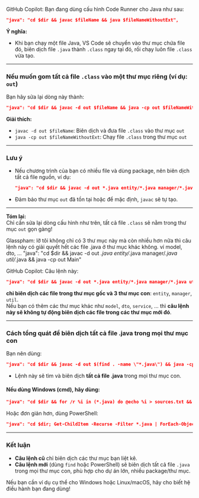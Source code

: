 GitHub Copilot: Bạn đang dùng cấu hình Code Runner cho Java như sau:
```json
"java": "cd $dir && javac $fileName && java $fileNameWithoutExt",
```
**Ý nghĩa:**  
- Khi bạn chạy một file Java, VS Code sẽ chuyển vào thư mục chứa file đó, biên dịch file `.java` thành `.class` ngay tại đó, rồi chạy luôn file `.class` vừa tạo.

---

### Nếu muốn gom tất cả file `.class` vào một thư mục riêng (ví dụ: `out`)
Bạn hãy sửa lại dòng này thành:
```json
"java": "cd $dir && javac -d out $fileName && java -cp out $fileNameWithoutExt"
```
**Giải thích:**
- `javac -d out $fileName`: Biên dịch và đưa file `.class` vào thư mục `out`
- `java -cp out $fileNameWithoutExt`: Chạy file `.class` trong thư mục `out`

---

### Lưu ý
- Nếu chương trình của bạn có nhiều file và dùng package, nên biên dịch tất cả file nguồn, ví dụ:
  ```json
  "java": "cd $dir && javac -d out *.java entity/*.java manager/*.java util/*.java && java -cp out Main"
  ```
- Đảm bảo thư mục `out` đã tồn tại hoặc để mặc định, `javac` sẽ tự tạo.

---

**Tóm lại:**  
Chỉ cần sửa lại dòng cấu hình như trên, tất cả file `.class` sẽ nằm trong thư mục `out` gọn gàng!

Glasspham: lỡ tôi không chỉ có 3 thư mục này mà còn nhiều hơn nữa thì câu lệnh này có giải quyết hết các file .java ở thư mục khác không. ví model, dto, ...
"java": "cd $dir && javac -d out *.java entity/*.java manager/*.java util/*.java && java -cp out Main"

GitHub Copilot: Câu lệnh này:
```json
"java": "cd $dir && javac -d out *.java entity/*.java manager/*.java util/*.java && java -cp out Main"
```
**chỉ biên dịch các file trong thư mục gốc và 3 thư mục con**: `entity`, `manager`, `util`.  
Nếu bạn có thêm các thư mục khác như `model`, `dto`, `service`, ... thì **câu lệnh này sẽ không tự động biên dịch các file trong các thư mục mới đó**.

---

### Cách tổng quát để biên dịch tất cả file .java trong mọi thư mục con

Bạn nên dùng:
```json
"java": "cd $dir && javac -d out $(find . -name \"*.java\") && java -cp out Main"
```
- Lệnh này sẽ tìm và biên dịch **tất cả file .java** trong mọi thư mục con.

#### Nếu dùng Windows (cmd), hãy dùng:
```json
"java": "cd $dir && for /r %i in (*.java) do @echo %i > sources.txt && javac -d out @sources.txt && java -cp out Main"
```
Hoặc đơn giản hơn, dùng PowerShell:
```json
"java": "cd $dir; Get-ChildItem -Recurse -Filter *.java | ForEach-Object { $_.FullName } > sources.txt; javac -d out @sources.txt; java -cp out Main"
```

---

### Kết luận
- **Câu lệnh cũ** chỉ biên dịch các thư mục bạn liệt kê.
- **Câu lệnh mới** (dùng `find` hoặc PowerShell) sẽ biên dịch tất cả file `.java` trong mọi thư mục con, phù hợp cho dự án lớn, nhiều package/thư mục.

Nếu bạn cần ví dụ cụ thể cho Windows hoặc Linux/macOS, hãy cho biết hệ điều hành bạn đang dùng!
